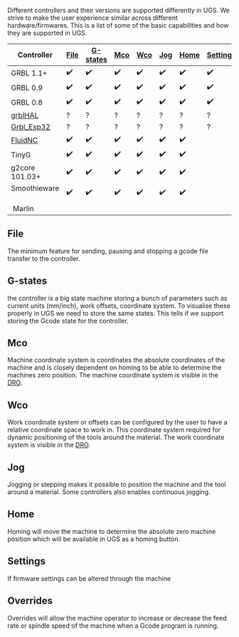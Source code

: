 Different controllers and their versions are supported differently in UGS. We strive to make the user experience similar across different hardware/firmwares. This is a list of some of the basic capabilities and how they are supported in UGS.

| Controller | [File](#file) | [G-states](#g-states) | [Mco](#mco) | [Wco](#wco) | [Jog](#jog) | [Home](#home) | [Settings](#settings) | [Overrides](#overrides) |
| -------------- |------|----------|-----|-----|-----|------|----------|-----------|
| GRBL 1.1+      | :heavy_check_mark: | :heavy_check_mark: | :heavy_check_mark: | :heavy_check_mark: | :heavy_check_mark: | :heavy_check_mark: | :heavy_check_mark: | :heavy_check_mark: |
| GRBL 0.9       | :heavy_check_mark: | :heavy_check_mark: | :heavy_check_mark: | :heavy_check_mark: | :heavy_check_mark: | :heavy_check_mark: | :heavy_check_mark: | |
| GRBL 0.8       | :heavy_check_mark: | :heavy_check_mark: | :heavy_check_mark: | :heavy_check_mark: | :heavy_check_mark: | :heavy_check_mark: | :heavy_check_mark: | |
| [grblHAL](https://github.com/terjeio/grblHAL) | ? | ? | ? | ? | ? | ? | ? | ? |
| [Grbl_Esp32](https://github.com/bdring/Grbl_Esp32) | ? | ? | ? | ? | ? | ? | ? | ? |
| [FluidNC](https://github.com/bdring/FluidNC) | :heavy_check_mark: | :heavy_check_mark: | :heavy_check_mark: | :heavy_check_mark: | :heavy_check_mark: | :heavy_check_mark: |  | :heavy_check_mark: |
| TinyG          | :heavy_check_mark: | :heavy_check_mark: | :heavy_check_mark: | :heavy_check_mark: | :heavy_check_mark: | :heavy_check_mark: |  | |
| g2core 101.03+ | :heavy_check_mark: | :heavy_check_mark: | :heavy_check_mark: | :heavy_check_mark: | :heavy_check_mark: | :heavy_check_mark: |  | :heavy_check_mark: |
| Smoothieware   | :heavy_check_mark: | :heavy_check_mark: | :heavy_check_mark: | :heavy_check_mark: | :heavy_check_mark: | :heavy_check_mark: |  |  |
| Marlin | | | | | | | | |


## File
The minimum feature for sending, pausing and stopping a gcode file transfer to the controller.

## G-states
the controller is a big state machine storing a bunch of parameters such as current units (mm/inch), work offsets, coordinate system. To visualise these properly in UGS we need to store the same states. This tells if we support storing the Gcode state for the controller.

## Mco
Machine coordinate system is coordinates the absolute coordinates of the machine and is closely dependent on homing to be able to determine the machines zero position. The machine coordinate system is visible in the [DRO](Usage#digital-read-out).

## Wco
Work coordinate system or offsets can be configured by the user to have a relative coordinate space to work in. This coordinate system required for dynamic positioning of the tools around the material. The work coordinate system is visible in the [DRO](Usage#digital-read-out).

## Jog
Jogging or stepping makes it possible to position the machine and the tool around a material. Some controllers also enables continuous jogging.

## Home
Homing will move the machine to determine the absolute zero machine position which will be available in UGS as a homing button.

## Settings
If firmware settings can be altered through the machine

## Overrides
Overrides will allow the machine operator to increase or decrease the feed rate or spindle speed of the machine when a Gcode program is running. 